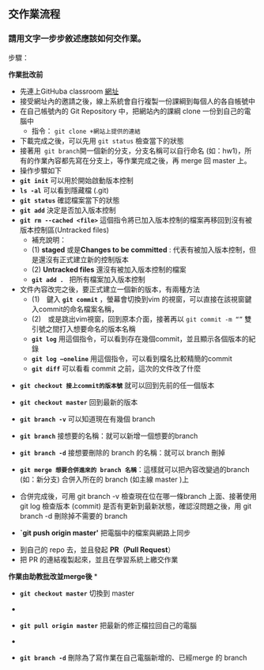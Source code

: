 ## 交作業流程
### 請用文字一步步敘述應該如何交作業。

步驟：

**作業批改前**
 
* 先連上GitHuba classroom [網址](https://classroom.github.com/a/SbDvk2VA)
* 接受網址內的邀請之後，線上系統會自行複製一份課綱到每個人的各自帳號中
* 在自己帳號內的 Git Repository 中，把網站內的課綱 clone 一份到自己的電腦中
  * 指令： `git clone +網站上提供的連結` 
* 下載完成之後，可以先用 `git status` 檢查當下的狀態
* 接著用` git branch`開一個新的分支，分支名稱可以自行命名 (如：hw1)，所有的作業內容都先寫在分支上，等作業完成之後，再 merge 回 master 上。
* 操作步驟如下
 * **`git init`** 可以用於開始啟動版本控制
 * **`ls -al`** 可以看到隱藏檔 (.git)
 * **`git status`** 確認檔案當下的狀態
 * **`git add`** 決定是否加入版本控制
 * **`git rm --cached <file>`** 這個指令將已加入版本控制的檔案再移回到沒有被版本控制區(Untracked files)
    * 補充說明：
    * (1) **staged** 或是**Changes to be committed** : 代表有被加入版本控制，但是還沒有正式建立新的控制版本
    * (2) **Untracked files** 還沒有被加入版本控制的檔案
    * **`git add . `** 把所有檔案加入版本控制
* 文件內容改完之後，要正式建立一個新的版本，有兩種方法
    * (1)　鍵入 **`git commit`** ，螢幕會切換到vim 的視窗，可以直接在該視窗鍵入commit的命名檔案名稱，
    * (2)　或是跳出vim視窗，回到原本介面，接著再以 `git commit -m “”` 雙引號之間打入想要命名的版本名稱
    * **`git log`** 用這個指令，可以看到存在幾個commit，並且顯示各個版本的紀錄
    * **`git log –oneline`** 用這個指令，可以看到檔名比較精簡的commit
    * **`git diff`** 可以看看 commit 之前，這次的文件改了什麼


- **`git checkout 接上commit的版本號`** 就可以回到先前的任一個版本


- **`git checkout master`** 回到最新的版本
- **`git branch -v`** 可以知道現在有幾個 branch
- **`git branch`** 接想要的名稱：就可以新增一個想要的branch
- **`git branch -d`** 接想要刪除的 branch 的名稱：就可以 branch 刪掉
- **`git merge 想要合併進來的 branch 名稱`**：這樣就可以把內容改變過的branch (如：新分支) 合併入所在的 branch (如主線 master )上
- 合併完成後，可用 git branch -v 檢查現在位在哪一條branch 上面、接著使用 git log 檢查版本 (commit) 是否有更新到最新狀態，確認沒問題之後，用  git branch -d 刪除掉不需要的 branch
- **`git push origin master'** 把電腦中的檔案與網路上同步

* 到自己的 repo 去，並且發起 **PR（Pull Request**）
* 把 PR 的連結複製起來，並且在學習系統上繳交作業

**作業由助教批改並merge後**
 *

-  **`git checkout master`** 切換到 master
 *

- **`git pull origin master`** 把最新的修正檔拉回自己的電腦
 *
- **`git branch -d`** 刪除為了寫作業在自己電腦新增的、已經merge 的 branch

